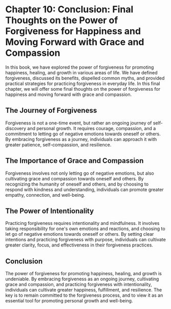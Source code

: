 Chapter 10: Conclusion: Final Thoughts on the Power of Forgiveness for Happiness and Moving Forward with Grace and Compassion
=============================================================================================================================

In this book, we have explored the power of forgiveness for promoting happiness, healing, and growth in various areas of life. We have defined forgiveness, discussed its benefits, dispelled common myths, and provided practical strategies for practicing forgiveness in everyday life. In this final chapter, we will offer some final thoughts on the power of forgiveness for happiness and moving forward with grace and compassion.

The Journey of Forgiveness
--------------------------

Forgiveness is not a one-time event, but rather an ongoing journey of self-discovery and personal growth. It requires courage, compassion, and a commitment to letting go of negative emotions towards oneself or others. By embracing forgiveness as a journey, individuals can approach it with greater patience, self-compassion, and resilience.

The Importance of Grace and Compassion
--------------------------------------

Forgiveness involves not only letting go of negative emotions, but also cultivating grace and compassion towards oneself and others. By recognizing the humanity of oneself and others, and by choosing to respond with kindness and understanding, individuals can promote greater empathy, connection, and well-being.

The Power of Intentionality
---------------------------

Practicing forgiveness requires intentionality and mindfulness. It involves taking responsibility for one's own emotions and reactions, and choosing to let go of negative emotions towards oneself or others. By setting clear intentions and practicing forgiveness with purpose, individuals can cultivate greater clarity, focus, and effectiveness in their forgiveness practices.

Conclusion
----------

The power of forgiveness for promoting happiness, healing, and growth is undeniable. By embracing forgiveness as an ongoing journey, cultivating grace and compassion, and practicing forgiveness with intentionality, individuals can cultivate greater happiness, fulfillment, and resilience. The key is to remain committed to the forgiveness process, and to view it as an essential tool for promoting personal growth and well-being.
